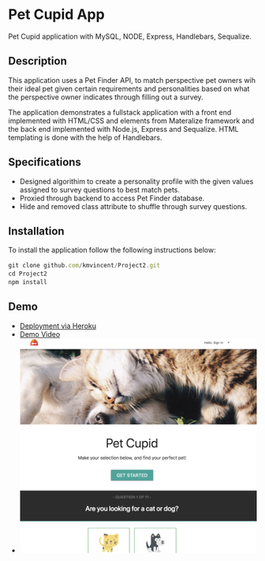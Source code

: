 # Pet Cupid App
Pet Cupid application with MySQL, NODE, Express, Handlebars, Sequalize.

## Description
This application uses a Pet Finder API, to match perspective pet owners wih their ideal pet given certain requirements and personalities based on what the perspective owner indicates through filling out a survey. 

The application demonstrates a fullstack application with a front end implemented with HTML/CSS and elements from Materalize framework and the back end implemented with Node.js, Express and Sequalize. HTML templating is done with the help of Handlebars.

## Specifications
* Designed algorithim to create a personality profile with the given values assigned to survey questions to best match pets.
* Proxied through backend to access Pet Finder database.
* Hide and removed class attribute to shuffle through survey questions.

## Installation
To install the application follow the following instructions below:
```javascript
git clone github.com/kmvincent/Project2.git
cd Project2
npm install
```

## Demo
* [Deployment via Heroku](https://petcupid.herokuapp.com/)
* [Demo Video](https://drive.google.com/file/d/1e9KM4AWCUkxfoeddi4Kxv_gWOjRdP_dg/view?usp=sharing)
* ![Image of Homepage](petfinder.png)




